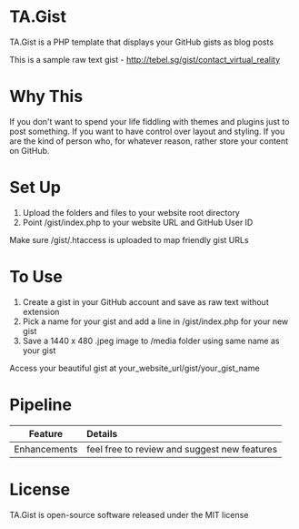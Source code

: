 # TA.Gist
TA.Gist is a PHP template that displays your GitHub gists as blog posts

This is a sample raw text gist - http://tebel.sg/gist/contact_virtual_reality

# Why This
If you don't want to spend your life fiddling with themes and plugins just to post something. If you want to have control over layout and styling. If you are the kind of person who, for whatever reason, rather store your content on GitHub.

# Set Up
1. Upload the folders and files to your website root directory
2. Point /gist/index.php to your website URL and GitHub User ID

Make sure /gist/.htaccess is uploaded to map friendly gist URLs

# To Use
1. Create a gist in your GitHub account and save as raw text without extension
2. Pick a name for your gist and add a line in /gist/index.php for your new gist
3. Save a 1440 x 480 .jpeg image to /media folder using same name as your gist

Access your beautiful gist at your_website_url/gist/your_gist_name

# Pipeline
Feature|Details
:-----:|:------
Enhancements|feel free to review and suggest new features

# License
TA.Gist is open-source software released under the MIT license
